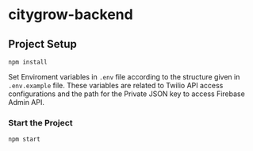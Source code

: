 # citygrow-backend

## Project Setup
```
npm install
```
Set Enviroment variables in `.env` file according to the structure given in `.env.example` file.
These variables are related to Twilio API access configurations and the path for the Private JSON key
to access Firebase Admin API. 


### Start the Project
```
npm start
```